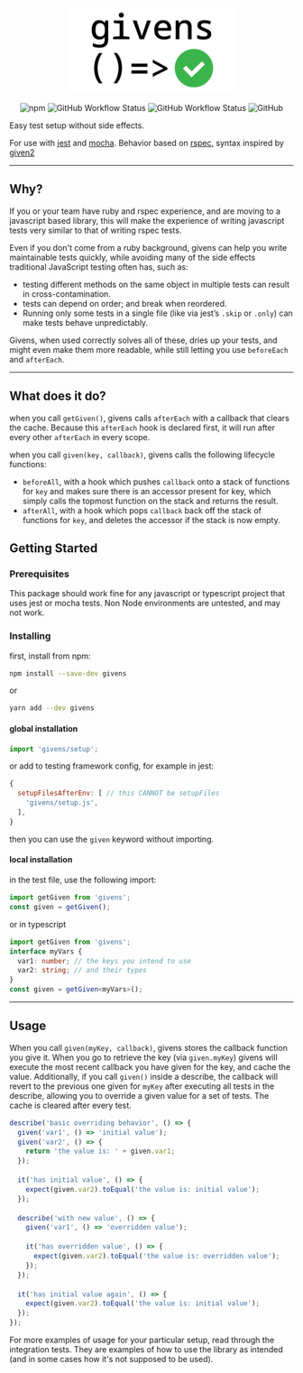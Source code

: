 <p align="center">
  <img src="/documentation/logo-light.png" alt="givens" width="300">
  <br />
  <br />
  <img alt="npm" src="https://img.shields.io/npm/v/givens">
  <img alt="GitHub Workflow Status" src="https://img.shields.io/github/workflow/status/enova/givens/CI?label=tests">
  <img alt="GitHub Workflow Status" src="https://img.shields.io/github/workflow/status/enova/givens/CD?label=build">
  <img alt="GitHub" src="https://img.shields.io/github/license/enova/givens">
</p>

Easy test setup without side effects.

For use with [jest](https://github.com/facebook/jest) and [mocha](https://github.com/mochajs/mocha).
Behavior based on [rspec](https://github.com/enova/givens/blob/master), syntax inspired by [given2](https://github.com/tatyshev/given2)

---

## Why?

If you or your team have ruby and rspec experience, and are moving to a javascript based library, this will make the experience of writing javascript tests very similar to that of writing rspec tests.

Even if you don't come from a ruby background, givens can help you write maintainable tests quickly, while avoiding many of the side effects traditional JavaScript testing often has, such as:

- testing different methods on the same object in multiple tests can result in cross-contamination.
- tests can depend on order; and break when reordered.
- Running only some tests in a single file (like via jest’s `.skip` or `.only`) can make tests behave unpredictably.

Givens, when used correctly solves all of these, dries up your tests, and might even make them more readable, while still letting you use `beforeEach` and `afterEach`.

---

## What does it do?

when you call `getGiven()`, givens calls `afterEach` with a callback that clears the cache. Because this `afterEach` hook is declared first, it will run after every other `afterEach` in every scope.

when you call `given(key, callback)`, givens calls the following lifecycle functions:

- `beforeAll`, with a hook which pushes `callback` onto a stack of functions for `key` and makes sure there is an accessor present for key, which simply calls the topmost function on the stack and returns the result.
- `afterAll`, with a hook which pops `callback` back off the stack of functions for `key`, and deletes the accessor if the stack is now empty.

## Getting Started

### Prerequisites

This package should work fine for any javascript or typescript project that uses jest or mocha tests. Non Node environments are untested, and may not work.

### Installing
first, install from npm:
```bash
npm install --save-dev givens
```
or
```bash
yarn add --dev givens
```
#### global installation
```javascript
import 'givens/setup';
```
or add to testing framework config, for example in jest:
```javascript
{
  setupFilesAfterEnv: [ // this CANNOT be setupFiles
    'givens/setup.js',
  ],
}
```
then you can use the `given` keyword without importing.
#### local installation
in the test file, use the following import:
```javascript
import getGiven from 'givens';
const given = getGiven();
```
or in typescript
```typescript
import getGiven from 'givens';
interface myVars {
  var1: number; // the keys you intend to use
  var2: string; // and their types
}
const given = getGiven<myVars>();
```

---
## Usage

When you call `given(myKey, callback)`, givens stores the callback function you give it. When you go to retrieve the key (via `given.myKey`) givens will execute the most recent callback you have given for the key, and cache the value. Additionally, if you call `given()` inside a describe, the callback will revert to the previous one given for `myKey` after executing all tests in the describe, allowing you to override a given value for a set of tests. The cache is cleared after every test.

```javascript
describe('basic overriding behavior', () => {
  given('var1', () => 'initial value');
  given('var2', () => {
    return 'the value is: ' + given.var1;
  });

  it('has initial value', () => {
    expect(given.var2).toEqual('the value is: initial value');
  });

  describe('with new value', () => {
    given('var1', () => 'overridden value');

    it('has overridden value', () => {
      expect(given.var2).toEqual('the value is: overridden value');
    });
  });

  it('has initial value again', () => {
    expect(given.var2).toEqual('the value is: initial value');
  });
});
```

For more examples of usage for your particular setup, read through the integration tests. They are examples of how to use the library as intended (and in some cases how it's not supposed to be used).
